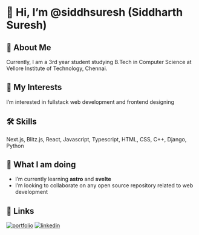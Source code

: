 # 👋 Hi, I’m @siddhsuresh (Siddharth Suresh)
## 🚀 About Me
Currently, I am a 3rd year student studying B.Tech in Computer Science at Vellore Institute of Technology, Chennai. 
## 👀 My Interests
I’m interested in fullstack web development and frontend designing
## 🛠 Skills
Next.js, Blitz.js, React, Javascript, Typescript, HTML, CSS, C++, Django, Python
## 🌱 What I am doing
- I’m currently learning **astro** and **svelte**
- I’m looking to collaborate on any open source repository related to web development
## 🔗 Links
[![portfolio](https://img.shields.io/badge/my_portfolio-000?style=for-the-badge&logo=ko-fi&logoColor=white)](https://github.com/siddhsuresh/)
[![linkedin](https://img.shields.io/badge/linkedin-0A66C2?style=for-the-badge&logo=linkedin&logoColor=white)](https://www.linkedin.com/in/siddharth-sureshn/)

<!---
siddhsuresh/siddhsuresh is a ✨ special ✨ repository because its `README.md` (this file) appears on your GitHub profile.
You can click the Preview link to take a look at your changes.
--->
